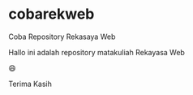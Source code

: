 # cobarekweb
Coba Repository Rekasaya Web

Hallo ini adalah  repository matakuliah Rekayasa Web

😄

Terima Kasih
